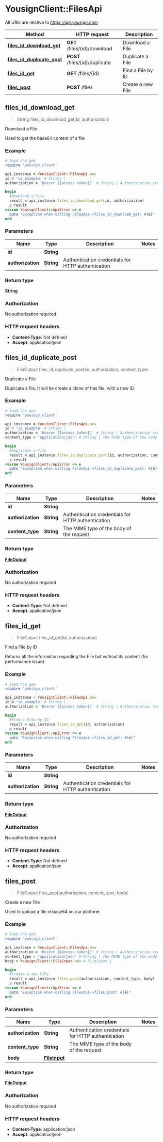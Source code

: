 # YousignClient::FilesApi

All URIs are relative to *https://api.yousign.com*

Method | HTTP request | Description
------------- | ------------- | -------------
[**files_id_download_get**](FilesApi.md#files_id_download_get) | **GET** /files/{id}/download | Download a File
[**files_id_duplicate_post**](FilesApi.md#files_id_duplicate_post) | **POST** /files/{id}/duplicate | Duplicate a File
[**files_id_get**](FilesApi.md#files_id_get) | **GET** /files/{id} | Find a File by ID
[**files_post**](FilesApi.md#files_post) | **POST** /files | Create a new File



## files_id_download_get

> String files_id_download_get(id, authorization)

Download a File

Used to get the base64 content of a file

### Example

```ruby
# load the gem
require 'yousign_client'

api_instance = YousignClient::FilesApi.new
id = 'id_example' # String | 
authorization = 'Bearer {{access_token}}' # String | Authentication credentials for HTTP authentication

begin
  #Download a File
  result = api_instance.files_id_download_get(id, authorization)
  p result
rescue YousignClient::ApiError => e
  puts "Exception when calling FilesApi->files_id_download_get: #{e}"
end
```

### Parameters


Name | Type | Description  | Notes
------------- | ------------- | ------------- | -------------
 **id** | **String**|  | 
 **authorization** | **String**| Authentication credentials for HTTP authentication | 

### Return type

**String**

### Authorization

No authorization required

### HTTP request headers

- **Content-Type**: Not defined
- **Accept**: application/json


## files_id_duplicate_post

> FileOutput files_id_duplicate_post(id, authorization, content_type)

Duplicate a File

Duplicate a file. It will be create a clone of this file, with a new ID.

### Example

```ruby
# load the gem
require 'yousign_client'

api_instance = YousignClient::FilesApi.new
id = 'id_example' # String | 
authorization = 'Bearer {{access_token}}' # String | Authentication credentials for HTTP authentication
content_type = 'application/json' # String | The MIME type of the body of the request

begin
  #Duplicate a File
  result = api_instance.files_id_duplicate_post(id, authorization, content_type)
  p result
rescue YousignClient::ApiError => e
  puts "Exception when calling FilesApi->files_id_duplicate_post: #{e}"
end
```

### Parameters


Name | Type | Description  | Notes
------------- | ------------- | ------------- | -------------
 **id** | **String**|  | 
 **authorization** | **String**| Authentication credentials for HTTP authentication | 
 **content_type** | **String**| The MIME type of the body of the request | 

### Return type

[**FileOutput**](FileOutput.md)

### Authorization

No authorization required

### HTTP request headers

- **Content-Type**: Not defined
- **Accept**: application/json


## files_id_get

> FileOutput files_id_get(id, authorization)

Find a File by ID

Returns all the information regarding the File but without its content (for performance issue).

### Example

```ruby
# load the gem
require 'yousign_client'

api_instance = YousignClient::FilesApi.new
id = 'id_example' # String | 
authorization = 'Bearer {{access_token}}' # String | Authentication credentials for HTTP authentication

begin
  #Find a File by ID
  result = api_instance.files_id_get(id, authorization)
  p result
rescue YousignClient::ApiError => e
  puts "Exception when calling FilesApi->files_id_get: #{e}"
end
```

### Parameters


Name | Type | Description  | Notes
------------- | ------------- | ------------- | -------------
 **id** | **String**|  | 
 **authorization** | **String**| Authentication credentials for HTTP authentication | 

### Return type

[**FileOutput**](FileOutput.md)

### Authorization

No authorization required

### HTTP request headers

- **Content-Type**: Not defined
- **Accept**: application/json


## files_post

> FileOutput files_post(authorization, content_type, body)

Create a new File

Used to upload a file in base64 on our platform

### Example

```ruby
# load the gem
require 'yousign_client'

api_instance = YousignClient::FilesApi.new
authorization = 'Bearer {{access_token}}' # String | Authentication credentials for HTTP authentication
content_type = 'application/json' # String | The MIME type of the body of the request
body = YousignClient::FileInput.new # FileInput | 

begin
  #Create a new File
  result = api_instance.files_post(authorization, content_type, body)
  p result
rescue YousignClient::ApiError => e
  puts "Exception when calling FilesApi->files_post: #{e}"
end
```

### Parameters


Name | Type | Description  | Notes
------------- | ------------- | ------------- | -------------
 **authorization** | **String**| Authentication credentials for HTTP authentication | 
 **content_type** | **String**| The MIME type of the body of the request | 
 **body** | [**FileInput**](FileInput.md)|  | 

### Return type

[**FileOutput**](FileOutput.md)

### Authorization

No authorization required

### HTTP request headers

- **Content-Type**: application/json
- **Accept**: application/json

